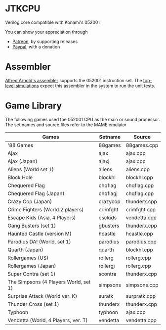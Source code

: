 # JTKCPU

Verilog core compatible with Konami's 052001

You can show your appreciation through
* [Patreon](https://patreon.com/jotego), by supporting releases
* [Paypal](https://paypal.me/topapate), with a donation

# Assembler

[Alfred Arnold's assembler](http://john.ccac.rwth-aachen.de:8000/as/index.html) supports the 052001 instruction set. The [top-level simulations](ver/top/sim.sh) expect this assembler in the system to run the unit tests.

# Game Library

The following games used the 052001 CPU as the main or sound processor. The set names and source files refer to the MAME emulator

Games                                        | Setname        | Source
---------------------------------------------|----------------|------------
'88 Games                                    | 88games        | 88games.cpp
Ajax                                         | ajax           | ajax.cpp
Ajax (Japan)                                 | ajaxj          | ajax.cpp
Aliens (World set 1)                         | aliens         | aliens.cpp
Block Hole                                   | blockhl        | blockhl.cpp
Chequered Flag                               | chqflag        | chqflag.cpp
Chequered Flag (Japan)                       | chqflagj       | chqflag.cpp
Crazy Cop (Japan)                            | crazycop       | thunderx.cpp
Crime Fighters (World 2 players)             | crimfght       | crimfght.cpp
Escape Kids (Asia, 4 Players)                | esckids        | vendetta.cpp
Gang Busters (set 1)                         | gbusters       | thunderx.cpp
Haunted Castle (version M)                   | hcastle        | hcastle.cpp
Parodius DA! (World, set 1)                  | parodius       | parodius.cpp
Quarth (Japan)                               | quarth         | blockhl.cpp
Rollergames (US)                             | rollerg        | rollerg.cpp
Rollergames (Japan)                          | rollergj       | rollerg.cpp
Super Contra (set 1)                         | scontra        | thunderx.cpp
The Simpsons (4 Players World, set 1)        | simpsons       | simpsons.cpp
Surprise Attack (World ver. K)               | suratk         | surpratk.cpp
Thunder Cross (set 1)                        | thunderx       | thunderx.cpp
Typhoon                                      | typhoon        | ajax.cpp
Vendetta (World, 4 Players, ver. T)          | vendetta       | vendetta.cpp

